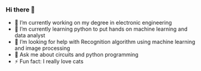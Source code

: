 ### Hi there 👋

- 🔭 I’m currently working on my degree in electronic engineering
- 🌱 I’m currently learning python to put hands on machine learning and data analyst
- 🤔 I’m looking for help with Recognition algorithm using machine learning and image processing 
- 💬 Ask me about circuits and python programming
- ⚡ Fun fact: I really love cats

<!--
**oaacUis/oaacUis** is a ✨ _special_ ✨ repository because its `README.md` (this file) appears on your GitHub profile.

Here are some ideas to get you started:

- 🔭 I’m currently working on ...
- 🌱 I’m currently learning ...
- 👯 I’m looking to collaborate on ...
- 🤔 I’m looking for help with ...
- 💬 Ask me about ...
- 📫 How to reach me: ...
- 😄 Pronouns: ...
- ⚡ Fun fact: ...
-->
